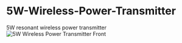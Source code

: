 # 5W-Wireless-Power-Transmitter
 5W resonant wireless power transmitter
 ![5W Wireless Power Transmitter Front](https://github.com/user-attachments/assets/3c8ecf9f-ead8-4d9d-9da4-dc2a4288f9ee)

